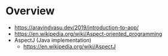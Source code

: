 # Overview

- https://aravindvasu.dev/2019/introduction-to-aop/
- https://en.wikipedia.org/wiki/Aspect-oriented_programming
- AspectJ (Java implementation)
    + https://en.wikipedia.org/wiki/AspectJ

